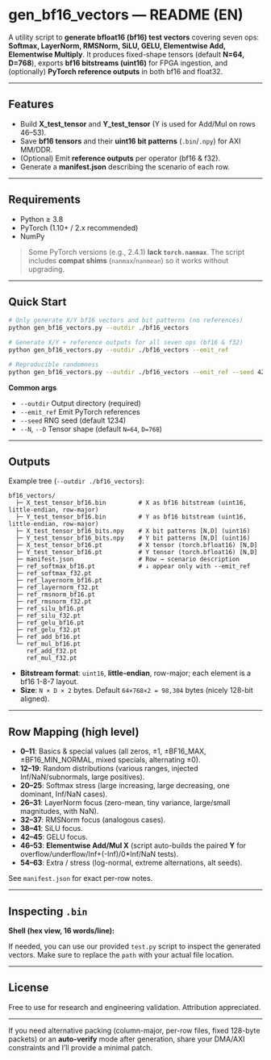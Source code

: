 # gen\_bf16\_vectors — README (EN)

A utility script to **generate bfloat16 (bf16) test vectors** covering seven ops: **Softmax, LayerNorm, RMSNorm, SiLU, GELU, Elementwise Add, Elementwise Multiply**. It produces fixed-shape tensors (default **N=64, D=768**), exports **bf16 bitstreams (uint16)** for FPGA ingestion, and (optionally) **PyTorch reference outputs** in both bf16 and float32.

---

## Features

* Build **X\_test\_tensor** and **Y\_test\_tensor** (Y is used for Add/Mul on rows 46–53).
* Save **bf16 tensors** and their **uint16 bit patterns** (`.bin`/`.npy`) for AXI MM/DDR.
* (Optional) Emit **reference outputs** per operator (bf16 & f32).
* Generate a **manifest.json** describing the scenario of each row.

---

## Requirements

* Python ≥ 3.8
* PyTorch (1.10+ / 2.x recommended)
* NumPy

> Some PyTorch versions (e.g., 2.4.1) **lack `torch.nanmax`**. The script includes **compat shims** (`nanmax`/`nanmean`) so it works without upgrading.

---

## Quick Start

```bash
# Only generate X/Y bf16 vectors and bit patterns (no references)
python gen_bf16_vectors.py --outdir ./bf16_vectors

# Generate X/Y + reference outputs for all seven ops (bf16 & f32)
python gen_bf16_vectors.py --outdir ./bf16_vectors --emit_ref

# Reproducible randomness
python gen_bf16_vectors.py --outdir ./bf16_vectors --emit_ref --seed 42
```

**Common args**

* `--outdir`  Output directory (required)
* `--emit_ref` Emit PyTorch references
* `--seed`    RNG seed (default 1234)
* `--N`, `--D` Tensor shape (default `N=64`, `D=768`)

---

## Outputs

Example tree (`--outdir ./bf16_vectors`):

```
bf16_vectors/
  ├─ X_test_tensor_bf16.bin         # X as bf16 bitstream (uint16, little-endian, row-major)
  ├─ Y_test_tensor_bf16.bin         # Y as bf16 bitstream (uint16, little-endian, row-major)
  ├─ X_test_tensor_bf16_bits.npy    # X bit patterns [N,D] (uint16)
  ├─ Y_test_tensor_bf16_bits.npy    # Y bit patterns [N,D] (uint16)
  ├─ X_test_tensor_bf16.pt          # X tensor (torch.bfloat16) [N,D]
  ├─ Y_test_tensor_bf16.pt          # Y tensor (torch.bfloat16) [N,D]
  ├─ manifest.json                  # Row → scenario description
  ├─ ref_softmax_bf16.pt            # ↓ appear only with --emit_ref
  ├─ ref_softmax_f32.pt
  ├─ ref_layernorm_bf16.pt
  ├─ ref_layernorm_f32.pt
  ├─ ref_rmsnorm_bf16.pt
  ├─ ref_rmsnorm_f32.pt
  ├─ ref_silu_bf16.pt
  ├─ ref_silu_f32.pt
  ├─ ref_gelu_bf16.pt
  ├─ ref_gelu_f32.pt
  ├─ ref_add_bf16.pt
  └─ ref_mul_bf16.pt
     ref_add_f32.pt
     ref_mul_f32.pt
```

* **Bitstream format**: `uint16`, **little-endian**, row-major; each element is a bf16 1-8-7 layout.
* **Size**: `N × D × 2` bytes. Default `64×768×2 = 98,304` bytes (nicely 128-bit aligned).

---

## Row Mapping (high level)

* **0–11**: Basics & special values (all zeros, ±1, ±BF16\_MAX, ±BF16\_MIN\_NORMAL, mixed specials, alternating ±0).
* **12–19**: Random distributions (various ranges, injected Inf/NaN/subnormals, large positives).
* **20–25**: Softmax stress (large increasing, large decreasing, one dominant, Inf/NaN cases).
* **26–31**: LayerNorm focus (zero-mean, tiny variance, large/small magnitudes, with NaN).
* **32–37**: RMSNorm focus (analogous cases).
* **38–41**: SiLU focus.
* **42–45**: GELU focus.
* **46–53**: **Elementwise Add/Mul X** (script auto-builds the paired **Y** for overflow/underflow/Inf+(-Inf)/0\*Inf/NaN tests).
* **54–63**: Extra / stress (log-normal, extreme alternations, alt seeds).

See `manifest.json` for exact per-row notes.

---


## Inspecting `.bin`

**Shell (hex view, 16 words/line):**

If needed, you can use our provided `test.py` script to inspect the generated vectors. Make sure to replace the `path` with your actual file location.


---

## License

Free to use for research and engineering validation. Attribution appreciated.

---

If you need alternative packing (column-major, per-row files, fixed 128-byte packets) or an **auto-verify** mode after generation, share your DMA/AXI constraints and I’ll provide a minimal patch.
